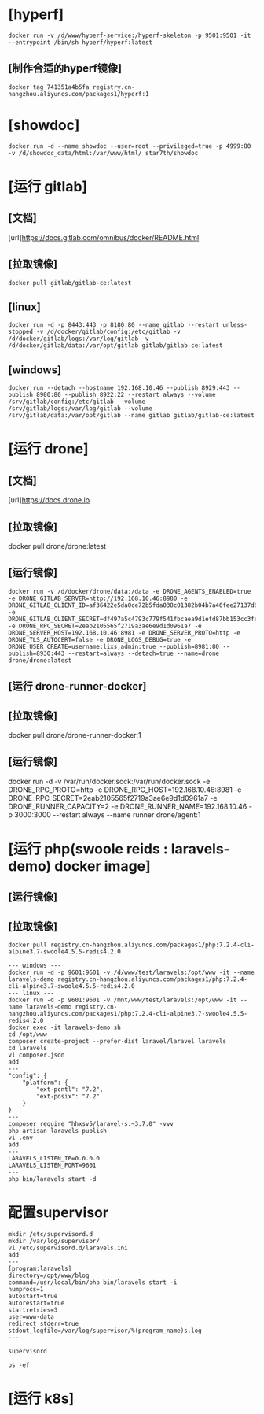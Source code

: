 # [hyperf]
```
docker run -v /d/www/hyperf-service:/hyperf-skeleton -p 9501:9501 -it --entrypoint /bin/sh hyperf/hyperf:latest
```
## [制作合适的hyperf镜像]
```
docker tag 741351a4b5fa registry.cn-hangzhou.aliyuncs.com/packages1/hyperf:1
```

# [showdoc]
```
docker run -d --name showdoc --user=root --privileged=true -p 4999:80 -v /d/showdoc_data/html:/var/www/html/ star7th/showdoc
```

# [运行 gitlab]
## [文档]
[url]https://docs.gitlab.com/omnibus/docker/README.html
## [拉取镜像]
```
docker pull gitlab/gitlab-ce:latest
```
## [linux]
```
docker run -d -p 8443:443 -p 8180:80 --name gitlab --restart unless-stopped -v /d/docker/gitlab/config:/etc/gitlab -v /d/docker/gitlab/logs:/var/log/gitlab -v /d/docker/gitlab/data:/var/opt/gitlab gitlab/gitlab-ce:latest
```
## [windows]
```
docker run --detach --hostname 192.168.10.46 --publish 8929:443 --publish 8980:80 --publish 8922:22 --restart always --volume /srv/gitlab/config:/etc/gitlab --volume /srv/gitlab/logs:/var/log/gitlab --volume /srv/gitlab/data:/var/opt/gitlab --name gitlab gitlab/gitlab-ce:latest
```


# [运行 drone]
## [文档]
[url]https://docs.drone.io
## [拉取镜像]
docker pull drone/drone:latest
## [运行镜像]
```
docker run -v /d/docker/drone/data:/data -e DRONE_AGENTS_ENABLED=true -e DRONE_GITLAB_SERVER=http://192.168.10.46:8980 -e DRONE_GITLAB_CLIENT_ID=af36422e5da0ce72b5fda038c01382b04b7a46fee27137d68e72a5f32109bf72 -e DRONE_GITLAB_CLIENT_SECRET=df497a5c4793c779f541fbcaea9d1efd87bb153cc3fed8b002c30a41e485d451 -e DRONE_RPC_SECRET=2eab2105565f2719a3ae6e9d1d0961a7 -e DRONE_SERVER_HOST=192.168.10.46:8981 -e DRONE_SERVER_PROTO=http -e DRONE_TLS_AUTOCERT=false -e DRONE_LOGS_DEBUG=true -e DRONE_USER_CREATE=username:lixs,admin:true --publish=8981:80 --publish=8930:443 --restart=always --detach=true --name=drone drone/drone:latest
```
## [运行 drone-runner-docker]
## [拉取镜像]
docker pull drone/drone-runner-docker:1
## [运行镜像]
docker run -d -v /var/run/docker.sock:/var/run/docker.sock -e DRONE_RPC_PROTO=http -e DRONE_RPC_HOST=192.168.10.46:8981 -e DRONE_RPC_SECRET=2eab2105565f2719a3ae6e9d1d0961a7 -e DRONE_RUNNER_CAPACITY=2 -e DRONE_RUNNER_NAME=192.168.10.46 -p 3000:3000 --restart always --name runner drone/agent:1

# [运行 php(swoole reids : laravels-demo) docker image]
## [运行镜像]
## [拉取镜像]
```
docker pull registry.cn-hangzhou.aliyuncs.com/packages1/php:7.2.4-cli-alpine3.7-swoole4.5.5-redis4.2.0
```
```
--- windows ---
docker run -d -p 9601:9601 -v /d/www/test/laravels:/opt/www -it --name laravels-demo registry.cn-hangzhou.aliyuncs.com/packages1/php:7.2.4-cli-alpine3.7-swoole4.5.5-redis4.2.0
--- linux ---
docker run -d -p 9601:9601 -v /mnt/www/test/laravels:/opt/www -it --name laravels-demo registry.cn-hangzhou.aliyuncs.com/packages1/php:7.2.4-cli-alpine3.7-swoole4.5.5-redis4.2.0
docker exec -it laravels-demo sh
cd /opt/www
composer create-project --prefer-dist laravel/laravel laravels
cd laravels
vi composer.json
add
---
"config": {
	"platform": {
		"ext-pcntl": "7.2",
		"ext-posix": "7.2"
	}
}
---
composer require "hhxsv5/laravel-s:~3.7.0" -vvv
php artisan laravels publish
vi .env
add
---
LARAVELS_LISTEN_IP=0.0.0.0
LARAVELS_LISTEN_PORT=9601
---
php bin/laravels start -d
```

# 配置supervisor
```
mkdir /etc/supervisord.d
mkdir /var/log/supervisor/
vi /etc/supervisord.d/laravels.ini
add 
---
[program:laravels]
directory=/opt/www/blog
command=/usr/local/bin/php bin/laravels start -i
numprocs=1
autostart=true
autorestart=true
startretries=3
user=www-data
redirect_stderr=true
stdout_logfile=/var/log/supervisor/%(program_name)s.log
---

supervisord

ps -ef
```

# [运行 k8s]
